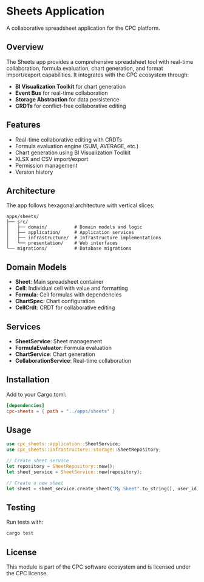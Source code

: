 # Sheets Application

A collaborative spreadsheet application for the CPC platform.

## Overview

The Sheets app provides a comprehensive spreadsheet tool with real-time collaboration, formula evaluation, chart generation, and format import/export capabilities. It integrates with the CPC ecosystem through:

- **BI Visualization Toolkit** for chart generation
- **Event Bus** for real-time collaboration
- **Storage Abstraction** for data persistence
- **CRDTs** for conflict-free collaborative editing

## Features

- Real-time collaborative editing with CRDTs
- Formula evaluation engine (SUM, AVERAGE, etc.)
- Chart generation using BI Visualization Toolkit
- XLSX and CSV import/export
- Permission management
- Version history

## Architecture

The app follows hexagonal architecture with vertical slices:

```
apps/sheets/
├── src/
│   ├── domain/          # Domain models and logic
│   ├── application/     # Application services
│   ├── infrastructure/  # Infrastructure implementations
│   └── presentation/    # Web interfaces
└── migrations/          # Database migrations
```

## Domain Models

- **Sheet**: Main spreadsheet container
- **Cell**: Individual cell with value and formatting
- **Formula**: Cell formulas with dependencies
- **ChartSpec**: Chart configuration
- **CellCrdt**: CRDT for collaborative editing

## Services

- **SheetService**: Sheet management
- **FormulaEvaluator**: Formula evaluation
- **ChartService**: Chart generation
- **CollaborationService**: Real-time collaboration

## Installation

Add to your Cargo.toml:

```toml
[dependencies]
cpc-sheets = { path = "../apps/sheets" }
```

## Usage

```rust
use cpc_sheets::application::SheetService;
use cpc_sheets::infrastructure::storage::SheetRepository;

// Create sheet service
let repository = SheetRepository::new();
let sheet_service = SheetService::new(repository);

// Create a new sheet
let sheet = sheet_service.create_sheet("My Sheet".to_string(), user_id)?;
```

## Testing

Run tests with:

```bash
cargo test
```

## License

This module is part of the CPC software ecosystem and is licensed under the CPC license.